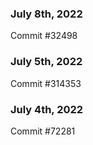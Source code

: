 ### July 8th, 2022

Commit #32498

### July 5th, 2022

Commit #314353


### July 4th, 2022

Commit #72281
